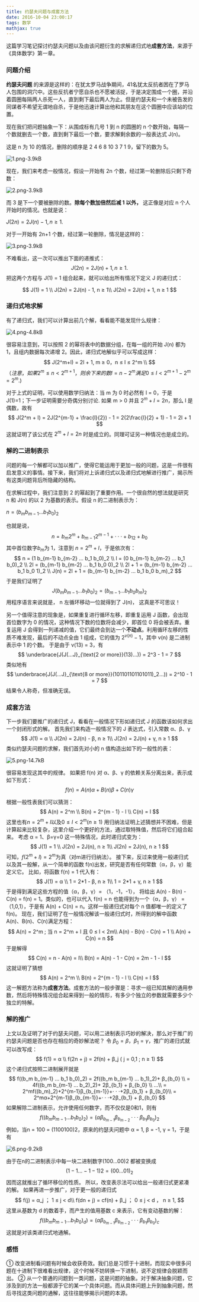 ```yaml
---
title: 约瑟夫问题与成套方法
date: 2016-10-04 23:00:17
tags: 数学
mathjax: true
---
```

这篇学习笔记探讨约瑟夫问题以及由该问题衍生的求解递归式地**成套方法**，来源于《具体数学》第一章。

### 问题介绍
**约瑟夫问题** 的来源是这样的：在犹太罗马战争期间，41名犹太反抗者困在了罗马人包围的洞穴中。这些反抗者宁愿自杀也不愿被活捉，于是决定围成一个圈，并沿着圆圈每隔两人杀死一人，直到剩下最后两人为止。但是约瑟夫和一个未被告发的同谋者不希望无谓地自杀，于是他迅速计算出他和其朋友在这个圆圈中应该站的位置。
<!--more-->
现在我们把问题抽象一下：从围成标有几号 1 到 n 的圆圈的 n 个数开始，每隔一个数就删去一个数，直到剩下最后一个数，要求解剩余数的一般表达式 J(n)。

这是 n 为 10 的情况，删除的顺序是 2 4 6 8 10 3 7 1 9，留下的数为 5。

![1.png-3.9kB][1]

现在，我们来考虑一般情况，假设一开始有 2n 个数，经过第一轮删除后只剩下奇数：

![2.png-3.9kB][2]

而 3 是下一个要被删除的数。**除每个数加倍然后减 1 以外，** 这正像是对应 n 个人开始时的情况。也就是说：

$J(2n) = 2J(n) - 1, n ≥ 1.$

对于一开始有 2n+1 个数，经过第一轮删除，情况是这样的：

![3.png-3.9kB][3]

不难看出，这一次可以推出下面的递推式：
$$
J(2n) = 2J(n) + 1, n ≥ 1.
$$
把这两个方程与 J(1) = 1 组合起来，就可以给出所有情况下定义 J 的递归式：

$$
J(1) = 1 \\
J(2n) = 2J(n) - 1, n ≥ 1\\
J(2n) = 2J(n) + 1, n ≥ 1
$$

### 递归式地求解
有了递归式，我们可以计算出前几个解，看看能不能发现什么规律：

![4.png-4.8kB][4]

很容易注意到，可以按照 2 的幂将表中的数据分组，在每一组的开始 J(n) 都为 1，且组内数据每次递增 2。因此，递归式地解似乎可以写成这样：
$$
J(2^m+l) = 2l + 1, m ≥ 0，n ≤ l ≤ 2^m \\
$$
$（注意，如果 2^m ≤ n < 2^{m+1}，则余下来的数 l = n - 2^m 满足 0 ≤ l < 2^{m+1} - 2^m = 2^m.)$

对于上式的证明，可以使用数学归纳法：当 m 为 0 时必然有 l = 0，于是 J(1)=1；下一步证明需要分奇偶分别讨论.
如果 m > 0 并且 $2^m + l = 2n$，那么 l 是偶数，故有
$$
J(2^m + l) = 2J(2^{m-1} + \frac{l}{2}) - 1 = 2(2\frac{l}{2} + 1) - 1 = 2l + 1
$$
这就证明了该公式在 $2^m + l = 2n$ 时是成立的。同理可证另一种情况也是成立的。

### 解的二进制表示
问题的每一个解都可以加以推广，使得它能运用于更加一般的问题，这是一件很有启发意义的事情。接下来，我们将对上诉递归式以及递归式地解进行推广，揭示所有这类问题背后所隐藏的结构。

在求解过程中，我们注意到 2 的幂起到了重要作用。一个很自然的想法就是研究 n 和 J(n) 的以 2 为基数的表示。假设 n 的二进制表示为：

$n = (b_m b_{m-1} ... b_1 b_0)_2$

也就是说，
$$
n = b_m2^m + b_{m-1}2^{m-1} + · · · + b_12 + b_0
$$
其中首位数字$b_m$为 1，注意到 $n = 2^m + l$，于是依次有：
$$
n = (1 b_{m-1} b_{m-2} ... b_1 b_0)_2 \\
l = (0 b_{m-1} b_{m-2} ... b_1 b_0)_2 \\
2l = (b_{m-1} b_{m-2} ... b_1 b_0 0)_2 \\
2l + 1 = (b_{m-1} b_{m-2} ... b_1 b_0 1)_2 \\
J(n) = 2l + 1 = (b_{m-1} b_{m-2} ... b_1 b_0 b_m)_2
$$
于是我们证明了
$$
J(b_m b_{m-1} ... b_1 b_0)_2 = (b_{m-1} ... b_1 b_0 b_m)_2
$$
用程序语言来说就是， n 左循环移动一位就得到了 J(n)， 这真是不可思议！

另一个值得注意的现象是，如果重复进行循环左移，即重复运用 J 函数，会出现首位数字为 0 的情况，这种情况下数的位数将会减少，即首位 0 将会被丢弃。重复运用 J 会得到一列递减的值，它们最终会到达一个**不动点**。利用循环左移的性质不难发现，最后的不动点全由 1 组成，它的值为 $2^{v(n)} - 1$，其中 v(n) 是二进制表示中 1 的个数。
于是由于 v(13) = 3，有
$$
\underbrace{J(J(...J}_{\text{2 or more}}(13)...)) = 2^3 - 1 = 7
$$
类似地有
$$
\underbrace{J(J(...J}_{\text{8 or more}}(101101101101011)_2...)) = 2^10 - 1 = 7
$$
结果令人称奇，但准确无误。
### 成套方法
下一步我们要推广的递归式 J，看看在一般情况下形如递归式 J 的函数该如何求出一个封闭形式的解。
首先我们来构造一般情况下的 J 表达式，引入常数 α、β、γ
$$
J(1) = α \\
J(2n) = 2J(n) - β, n ≥ 1\\
J(2n) = 2J(n) + γ, n ≥ 1
$$
类似约瑟夫问题的求解，我们首先对小的 n 值构造出如下的一般性的表：

![5.png-14.7kB][5]

很容易发现这其中的规律。
如果把 f(n) 对 α、β、γ 的依赖关系分离出来，表示成如下形式：
$$
f(n) = A(n)α + B(n)β + C(n)γ
$$

根据一般性表我们可以猜测：
$$
A(n) = 2^m \\
B(n) = 2^{m - 1} - l \\
C(n) = l
$$
这里也有$n = 2^m + l$以及$0≤ l < 2^m (n ≥ 1)$
用归纳法证明上述猜想并不困难，但是计算起来比较复杂，这里介绍一个更好的方法，通过取特殊值，然后将它们组合起来。
考虑 α = 1、β=γ=0 这一特殊情况，此时递归式变为：
$$
J(1) = 1 \\
J(2n) = 2J(n), n ≥ 1\\
J(2n) = 2J(n), n ≥ 1
$$
可知，$f(2^m+l) = 2^m$为真（对m进行归纳法）。
接下来，反过来使用一般递归式以及其一般解，从一个简单的函数 f(n)出发，研究是否有任何常数（α，β，γ）能定义它。
比如，将函数 f(n) = 1 代入有：
$$
J(1) = α \\
1 = 2*1 - β, n ≥ 1\\
1 = 2*1 + γ, n ≥ 1
$$
于是得到满足这些方程的值（α，β，γ）= （1，-1，-1）， 将给出 A(n) - B(n) - C(n) = f(n) = 1。类似的，也可以代入 f(n) = n 也能得到为一个（α，β，γ） = （1,0,1），于是有 A(n) + C(n) = n。这样一般递归式对每个 n 值都唯一的定义了 f(n)。
现在，我们证明了在一般情况解该一般递归式时，所得到的解中函数 A(n)、B(n)、C(n)满足方程：
$$
A(n) = 2^m ; 当 n = 2^m + l 且 0 ≤ l < 2m\\
A(n) - B(n) - C(n) = 1 \\
A(n) + C(n) = n
$$
于是解得
$$
C(n) = n - A(n) = l\\
B(n) = A(n) - 1 - C(n) = 2m - 1 - l
$$
这就证明了猜想
$$
A(n) = 2^m \\
B(n) = 2^{m - 1} - l \\
C(n) = l
$$
这一解题方法称为**成套方法**。成套方法的一般步骤是：寻求一组已知其解的通用参数，然后将特殊情况组合起来得到一般的情形，有多少个独立的参数就需要多少个独立的特解。
### 解的推广
上文以及证明了对于约瑟夫问题，可以用二进制表示巧妙的解决，那么对于推广的约瑟夫问题是否也存在相应的奇妙解法呢？
令 $β_0 = β，β_1 = γ$，推广的递归式就可以改写成：
$$
f(1) = α \\
f(2n + j) = 2f(n) + β_j   ( j = 0,1 ; n ≥ 1)
$$
这个递归式按照二进制展开就是
$$
f((b_m b_{m-1} ... b_1 b_0)_2) = 2f((b_m b_{m-1} ... b_1)_2)+ β_{b_0} \\
= 4f((b_m b_{m-1} ... b_2)_2)+ 2β_{b_1} + β_{b_0} \\
...\\
= 2^mf((b_m)_2)+2^{m-1}β_{b_{m-1}}+· · ·+2β_{b_1} + β_{b_0}\\
= 2^mα+2^{m-1}β_{b_{m-1}}+· · ·+2β_{b_1} + β_{b_0}
$$
如果解除二进制表示，允许使用任何数字，而不仅仅是0和1，则有
$$
f((b_m b_{m-1} ... b_1 b_0)_2) = (αβ_{b_{m-1}}β_{b_{m-2}}· · ·β_{b_1}β_{b_0})_2
$$
例如，当n = 100 = (1100100)2，原来的约瑟夫问题中 α = 1, β = -1, γ = 1，于是有

![6.png-9.2kB][6]

由于在n的二进制表示中每一块二进制数字(100...00)2 都被变换成
$$
(1-1...-1-1)2 = (0 0 ... 0 1)_2
$$
因而这就推出了循环移位的性质。
所以，改变表示法可以给出一般递归式更紧凑的解。
如果再进一步推广，对于更一般的递归式
$$
f(j) = α_j ； 1 ≤ j < d\\
f(dn + j) = cf(n) + β_j ；  0 ≤ j < d ， n ≥ 1,
$$
这里从基数为 d 的数着手，而产生的值用基数 c 来表示，它有变动基数的解：
$$
f((b_m b_{m-1} ... b_1 b_0)_d) = (αβ_{b_{m-1}}β_{b_{m-2}}· · ·β_{b_1}β_{b_0})_c
$$
这就是对该类递归式地通解。

### 感悟
① 改变进制看问题有时候会收获奇效。我们总是习惯于十进制，而现实中很多问题在十进制下很难看出规律，这个时候不妨转换一下进制，说不定规律会脱颖而出。
② 从一个普通的问题到一类问题，这是问题的抽象。对于解决抽象问题，它涉及到的方法一般都源于它的某一个具体问题。而从具体问题上升到抽象问题，然后寻找这类问题的通解，这往往能够揭示问题的本源。

[1]: http://static.zybuluo.com/guoxs/pwac6l2y5781hq3vq3e8r2tz/1.png
[2]: http://static.zybuluo.com/guoxs/y8zoofsoapt7fnspetljo450/2.png
[3]: http://static.zybuluo.com/guoxs/64d04t1fwo8c3vdexcum6yq9/3.png
[4]: http://static.zybuluo.com/guoxs/usg5sbblxdbtfak0kefc87or/4.png
[5]: http://static.zybuluo.com/guoxs/phrgtpkbwqa7pmbdefa13dzp/5.png
[6]: http://static.zybuluo.com/guoxs/lbw6uakrly9c4xzudahgnup1/6.png
